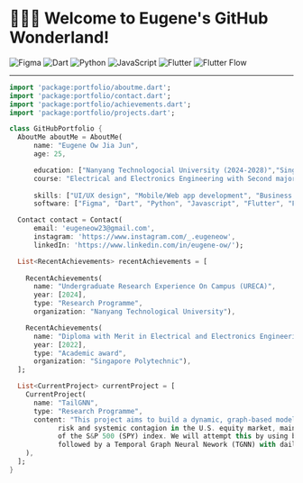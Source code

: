 # 👨‍💻🌐 Welcome to Eugene's GitHub Wonderland!
![Figma](https://img.shields.io/badge/-Figma-F24E1E?style=flat&logo=figma&logoColor=white)
![Dart](https://img.shields.io/badge/-Dart-0175C2?style=flat&logo=dart&logoColor=white)
![Python](https://img.shields.io/badge/-Python-3776AB?style=flat&logo=python&logoColor=white)
![JavaScript](https://img.shields.io/badge/-JavaScript-F7DF1E?style=flat&logo=javascript&logoColor=white)
![Flutter](https://img.shields.io/badge/-Flutter-02569B?style=flat&logo=flutter&logoColor=white)
![Flutter Flow](https://img.shields.io/badge/-Flutter%20Flow-02569B?style=flat&logo=flutter&logoColor=white)

---
```dart
import 'package:portfolio/aboutme.dart';
import 'package:portfolio/contact.dart';
import 'package:portfolio/achievements.dart';
import 'package:portfolio/projects.dart';

class GitHubPortfolio {
  AboutMe aboutMe = AboutMe(
      name: "Eugene Ow Jia Jun",
      age: 25,

      education: ["Nanyang Technologocial University (2024-2028)","Singapore Polytechnic (2019-2022)"],
      course: "Electrical and Electronics Engineering with Second major in Business",
      
      skills: ["UI/UX design", "Mobile/Web app development", "Business management"],
      software: ["Figma", "Dart", "Python", "Javascript", "Flutter", "Flutter Flow"]);

  Contact contact = Contact(
      email: 'eugeneow23@gmail.com',
      instagram: 'https://www.instagram.com/_.eugeneow',
      linkedIn: 'https://www.linkedin.com/in/eugene-ow/');

  List<RecentAchievements> recentAchievements = [
    
    RecentAchievements(
      name: "Undergraduate Research Experience On Campus (URECA)",
      year: [2024],
      type: "Research Programme",
      organization: "Nanyang Technological University"),

    RecentAchievements(
      name: "Diploma with Merit in Electrical and Electronics Engineering",
      year: [2022],
      type: "Academic award",
      organization: "Singapore Polytechnic"),
  ];

  List<CurrentProject> currentProject = [
    CurrentProject(
      name: "TailGNN",
      type: "Research Programme", 
      content: "This project aims to build a dynamic, graph-based model for forecasting tail 
            risk and systemic contagion in the U.S. equity market, mainly focusing on the individual constituents 
            of the S&P 500 (SPY) index. We will attempt this by using both a Small Feedforward Neural Network 
            followed by a Temporal Graph Neural Nework (TGNN) with daily recorded, minute-level, Level 1 (L1) data."
    ), 
  ];
}
```

